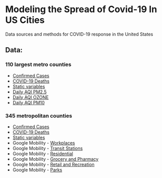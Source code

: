 # Modeling the Spread of Covid-19 In US Cities
Data sources and methods for COVID-19 response in the United States 

## Data:
### 110 largest metro counties
* [Confirmed Cases](https://github.com/geominr/covid-19/blob/master/covid-county-data/110%20Cities/Covid19-cases-110USCities.csv)
* [COVID-19 Deaths](https://github.com/geominr/covid-19/blob/master/covid-county-data/110%20Cities/Covid19-deaths-110USCities.csv)
* [Static variables](https://github.com/geominr/covid-19/blob/master/covid-county-data/110%20Cities/static-110USCities.csv)
* [Daily AQI PM2.5](https://github.com/geominr/covid-19/blob/master/covid-county-data/110%20Cities/pm25-110.csv)
* [Daily AQI OZONE](https://github.com/geominr/covid-19/blob/master/covid-county-data/110%20Cities/ozone-110.csv)
* [Daily AQI PM10](https://github.com/geominr/covid-19/blob/master/covid-county-data/110%20Cities/pm10-110.csv)

### 345 metropolitan counties
* [Confirmed Cases](https://github.com/geominr/covid-19/blob/master/covid-county-data/covid-cases.csv)
* [COVID-19 Deaths](https://github.com/geominr/covid-19/blob/master/covid-county-data/covid-deaths.csv)
* [Static variables](https://github.com/geominr/covid-19/blob/master/covid-county-data/static.csv)
* Google Mobility - [Workplaces](https://github.com/geominr/covid-19/blob/master/covid-county-data/workplaces_percent_change_from_baseline.csv)
* Google Mobility - [Transit Stations](https://github.com/geominr/covid-19/blob/master/covid-county-data/transit_stations_percent_change_from_baseline.csv)
* Google Mobility - [Residential](https://github.com/geominr/covid-19/blob/master/covid-county-data/residential_percent_change_from_baseline.csv)
* Google Mobility - [Grocery and Pharmacy](https://github.com/geominr/covid-19/blob/master/covid-county-data/grocery_and_pharmacy_percent_change_from_baseline.csv)
* Google Mobility - [Retail and Recreation](https://github.com/geominr/covid-19/blob/master/covid-county-data/retail_and_recreation_percent_change_from_baseline.csv)
* Google Mobility - [Parks](https://github.com/geominr/covid-19/blob/master/covid-county-data/parks_percent_change_from_baseline.csv)





